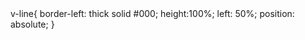 
<div class="v-line">
</div>
v-line{
 border-left: thick solid #000;
 height:100%;
 left: 50%;
 position: absolute;
}
  



